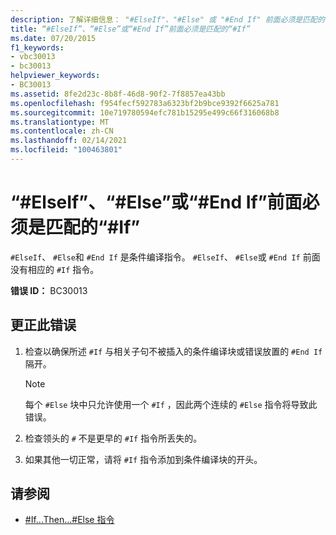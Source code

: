 ```yaml
---
description: 了解详细信息： "#ElseIf"、"#Else" 或 "#End If" 前面必须是匹配的 "#If"
title: “#ElseIf”、“#Else”或“#End If”前面必须是匹配的“#If”
ms.date: 07/20/2015
f1_keywords:
- vbc30013
- bc30013
helpviewer_keywords:
- BC30013
ms.assetid: 8fe2d23c-8b8f-46d8-90f2-7f8857ea43bb
ms.openlocfilehash: f954fecf592783a6323bf2b9bce9392f6625a781
ms.sourcegitcommit: 10e719780594efc781b15295e499c66f316068b8
ms.translationtype: MT
ms.contentlocale: zh-CN
ms.lasthandoff: 02/14/2021
ms.locfileid: "100463801"
---
```

# <a name="elseif-else-or-end-if-must-be-preceded-by-a-matching-if"></a>“#ElseIf”、“#Else”或“#End If”前面必须是匹配的“#If”

`#ElseIf`、 `#Else`和 `#End If` 是条件编译指令。 `#ElseIf`、 `#Else`或 `#End If` 前面没有相应的 `#If` 指令。  
  
 **错误 ID：** BC30013  
  
## <a name="to-correct-this-error"></a>更正此错误  
  
1. 检查以确保所述 `#If` 与相关子句不被插入的条件编译块或错误放置的 `#End If`隔开。  
  
    > [!NOTE]
    > 每个 `#Else` 块中只允许使用一个 `#If` ，因此两个连续的 `#Else` 指令将导致此错误。  
  
2. 检查领头的 `#` 不是更早的 `#If` 指令所丢失的。  
  
3. 如果其他一切正常，请将 `#If` 指令添加到条件编译块的开头。  
  
## <a name="see-also"></a>请参阅

- [#If...Then...#Else 指令](../language-reference/directives/if-then-else-directives.md)
